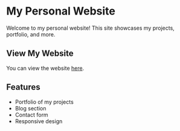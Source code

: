 # My Personal Website

Welcome to my personal website! This site showcases my projects, portfolio, and more.

## View My Website

You can view the website [here](https://prank-vish.github.io).

## Features

- Portfolio of my projects
- Blog section
- Contact form
- Responsive design
